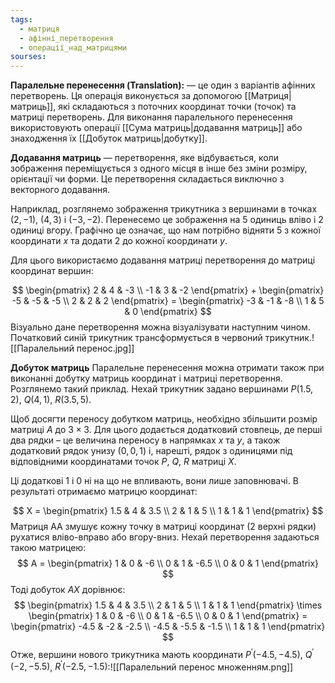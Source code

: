```yaml
---
tags:
  - матриця
  - афінні_перетворення
  - операції_над_матрицями
sourses:
---
```

**Паралельне перенесення (Translation):** — це один з варіантів афінних перетворень.
Ця операція виконується за допомогою [[Матриця|матриць]], які складаються з поточних координат точки (точок) та матриці перетворень. Для виконання паралельного перенесення використовують операції [[Сума матриць|додавання матриць]] або знаходження їх [[Добуток матриць|добутку]]. 

**Додавання матриць** — перетворення, яке відбувається, коли зображення переміщується з одного місця в інше без зміни розміру, орієнтації чи форми. Це перетворення складається виключно з векторного додавання.

Наприклад, розглянемо зображення трикутника з вершинами в точках $(2, -1)$, $(4, 3)$ і $(-3, -2)$. Перенесемо це зображення на 5 одиниць вліво і 2 одиниці вгору.
Графічно це означає, що нам потрібно відняти 5 з кожної координати $x$ та додати 2 до кожної координати $y$.

Для цього використаємо додавання матриці перетворення до матриці координат вершин:

$$
\begin{pmatrix} 2 & 4 & -3 \\ -1 & 3 & -2 \end{pmatrix} + \begin{pmatrix} -5 & -5 & -5 \\ 2 & 2 & 2 \end{pmatrix} = \begin{pmatrix} -3 & -1 & -8 \\ 1 & 5 & 0 \end{pmatrix}
$$
Візуально дане перетворення можна візуалізувати наступним чином. Початковий синій трикутник трансформується в червоний трикутник.![[Паралельний перенос.jpg]]

**Добуток матриць**
Паралельне перенесення можна отримати також при виконанні добутку матриць координат і матриці перетворення. Розглянемо такий приклад.
Нехай трикутник задано вершинами $P(1.5,2)$, $Q(4,1)$, $R(3.5,5)$.

Щоб досягти переносу добутком матриць, необхідно збільшити розмір матриці $A$ до $3×3$. Для цього додається додатковий стовпець, де перші два рядки – це величина переносу в напрямках $x$ та $y$, а також додатковий рядок унизу $(0, 0, 1)$ і, нарешті, рядок з одиницями під відповідними координатами точок $P$, $Q$, $R$ матриці $X$.

Ці додаткові 1 і 0 ні на що не впливають, вони лише заповнювачі. В результаті отримаємо матрицю координат:

$$
X = \begin{pmatrix} 1.5 & 4 & 3.5  \\
                    2 & 1 & 5  \\
                    1 & 1 & 1 \end{pmatrix}
$$
Матриця AA змушує кожну точку в матриці координат (2 верхні рядки) рухатися вліво-вправо або вгору-вниз. Нехай перетворення задаються такою матрицею:
$$
A = \begin{pmatrix} 1 & 0 & -6  \\
                    0 & 1 & -6.5  \\
                    0 & 0 & 1 \end{pmatrix}
$$
Тоді добуток $AX$ дорівнює:
$$
\begin{pmatrix} 1.5 & 4 & 3.5 \\ 2 & 1 & 5 \\ 1 & 1 & 1 \end{pmatrix} \times \begin{pmatrix} 1 & 0 & -6 \\ 0 & 1 & -6.5  \\ 0 & 0 & 1 \end{pmatrix} = \begin{pmatrix} -4.5 & -2 & -2.5 \\ -4.5 & -5.5 & -1.5 \\ 1 & 1 & 1 \end{pmatrix}
$$
Отже, вершини нового трикутника мають координати $P^′(−4.5,−4.5$), $Q^′(−2,−5.5)$, $R^′(−2.5,−1.5)$:![[Паралельний перенос множенням.png]]
